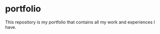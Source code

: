portfolio
=========

This repository is my portfolio that contains all my work and experiences I have.
